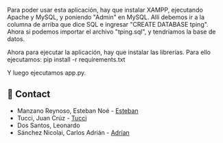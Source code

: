 Para poder usar esta aplicación, hay que instalar XAMPP, ejecutando Apache y MySQL, y poniendo "Admin" en MySQL.
Allí debemos ir a la columna de arriba que dice SQL e ingresar "CREATE DATABASE tping".
Ahora si podemos importar el archivo "tping.sql", y tendríamos la base de datos.

Ahora para ejecutar la aplicación, hay que instalar las librerías. Para ello ejecutamos:
pip install -r requirements.txt

Y luego ejecutamos app.py.


## :handshake: Contact
- Manzano Reynoso, Esteban Noé - [Esteban](https://github.com/estebannoemr)
- Tucci, Juan Crúz - [Tucci](https://github.com/Tuccim4n)
- Dos Santos, Leonardo 
- Sánchez Nicolai, Carlos Adrián - [Adrían](https://github.com/AdrianSanchez9)
